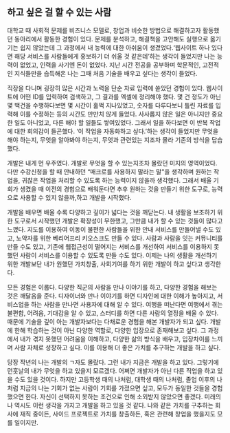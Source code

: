 ## 하고 싶은 걸 할 수 있는 사람

대학교 때 사회적 문제를 비즈니스 모델로, 창업과 비슷한 방법으로 해결하고자 활동했던 동아리에서 활동한 경험이 있다.
문제를 분석하고, 해결책을 고안해도 실행으로 옮기기는 쉽지 않았는데 그 과정에서 내 능력에 대한 아쉬움이 생겼었다.‘웹사이트 하나 있다면 해당 서비스를 사람들에게 홍보하기 더 쉬울 것 같은데’하는 생각이 들었지만 나는 능력이 없었고, 인력을 사기엔 돈이 없었다.
지난 시간 전공을 공부하며 학문적인, 고전적인 지식들만을 습득해온 나는 그때 처음 기술을 배우고 싶다는 생각이 들었다.

직장을 다니며 굉장히 많은 시간과 노력을 단순 자료 입력에 쏟았던 경험이 있다.
웹사이트에 어떤 ID를 입력하여 검색하고, 그 결과를 엑셀에 정리해야 했다.
몇 건 정도가 아닌 몇 백건을 수행하다보면 몇 시간이 훌쩍 지나있었고, 숫자를 다루다보니 틀린 자료를 입력해 이를 수정하는 등의 시간도 만만치 않게 들었다.
사사롭지 않은 일은 아니지만 중요한 일도 아니었고, 다른 해야 할 일들도 쌓여있었다.
그래서 일을 하다보면 이 반복 작업에 대한 회의감이 들곤했다. ‘이 작업을 자동화하고 싶다.’하는 생각이 들었지만 무엇을 해야 하는지, 무엇을 알아봐야 하는지, 무엇과 관련있는 지조차 몰라 기존의 방식을 답습했다.

개발은 내게 먼 우주였다. 개발로 무엇을 할 수 있는지조차 몰랐던 미지의 영역이었다.
다만 수강신청을 할 때 안내하던 “매크로를 사용하지 말라는 말"을 생각하며 원하는 작업을, 귀찮은 작업을 처리할 수 있도록 하는 능력이지 않을까 생각했다.
그래서 배울 기회가 생겼을 때 이전의 경험으로 배워둔다면 추후 원하는 것을 만들기 위한 도구로, 능력으로 사용할 수 있지 않을까,하고 개발을 시작했다.

개발을 배우면 배울 수록 다양하고 깊이가 넓다는 것을 깨닫는다.
내 생활을 보조하기 위한 도구로서 시작했던 개발은 확장성이 무한했고, 그만큼 내가 할 수 있는 것들이 많다고 느꼈다.
지도를 이용하여 이동이 불편한 사람들을 위한 안내 서비스를 만들어낼 수도 있고, 노약자를 위한 베리어프리 키오스크도 만들 수 있다. 사람과 사람을 잇는 커뮤니티를 만들 수도 있고, 기존에 웹접근성이 떨어지는 서비스를 개선하여 서비스를 이용하지 못했던 사람이 서비스를 이용할 수 있도록 만들 수도 있다.
이제는 나의 생활을 개선하기 위한 개발보단 내가 원했던 가치창출, 사회기여를 하기 위한 개발이 하고 싶다고 생각한다.

모든 경험은 이롭다. 다양한 직군의 사람을 만나 이야기를 하고, 다양한 경험을 해보는 것은 깨달음을 준다.
디자이너와 만나 이야기를 하면 디자인에 대한 이해가 높아지고, 서비스업을 하는 사람을 만나면 사용자에 대해 알 수 있다. 여행을 떠난다면 여행에서 겪는 불편함, 어려움, 기대감을 알 수 있고, 스터디를 하면 다른 사람의 열정을 배울 수 있다.
때문에 기술을 깊이 아는 개발자보다는 다채로운 경험을 해본 개발자가 되고 싶다. 개발에 한해 학습하는 것이 아닌 다양한 역할로, 다양한 입장으로 존재해보고 싶다. 그 과정에서 내가 겪지 못했던 어려움을 이해하고, 다양한 삶의 방식을 배우고, 입장차이를 느끼며 사람 자체로 성장하고 싶다. 이를 이용해 더 좋은 가치를 추구하는 개발을 하고 싶다.

당장 작년의 나는 개발의 ㄱ자도 몰랐다. 그런 내가 지금은 개발을 하고 있다. 그렇기에 먼훗날의 내가 무엇을 하고 있을지 모르겠다.
어쩌면 개발자가 아닌 다른 직업을 하고 있을 수도 있을 것이다.
하지만 고등학생 때의 나처럼, 대학생 때의 나처럼, 졸업 이후의 나처럼 지금의 나는 기회가 없는 사람이 기회를 가졌으면 싶고, 모두가 동일한 것들을 경험했으면 한다. 자신이 선택하지 못하는 조건으로 인해 소외받지 않았으면 좋겠다.
미래의 나 역시도 이런 생각을 가지고 개발을 하고 있을 것 같다.
나와 같은 가치를 구추하는 회사에 재직 중이든, 사이드 프로젝트로 가치를 창출하든, 혹은 관련해 창업을 했을지도 모를 일이지만.
